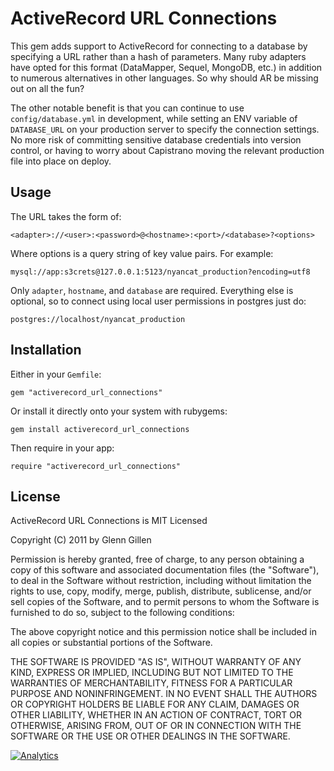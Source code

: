 # ActiveRecord URL Connections

This gem adds support to ActiveRecord for connecting to a database by
specifying a URL rather than a hash of parameters. Many ruby adapters
have opted for this format (DataMapper, Sequel, MongoDB, etc.) in
addition to numerous alternatives in other languages. So why should AR
be missing out on all the fun?

The other notable benefit is that you can continue to use
`config/database.yml` in development, while setting an ENV variable
of `DATABASE_URL` on your production server to specify the connection
settings. No more risk of committing sensitive database credentials into
version control, or having to worry about Capistrano moving the relevant
production file into place on deploy.

## Usage

The URL takes the form of:

    <adapter>://<user>:<password>@<hostname>:<port>/<database>?<options>

Where options is a query string of key value pairs. For example:

    mysql://app:s3crets@127.0.0.1:5123/nyancat_production?encoding=utf8

Only `adapter`, `hostname`, and `database` are required. Everything else
is optional, so to connect using local user permissions in postgres just do:

    postgres://localhost/nyancat_production

## Installation

Either in your `Gemfile`:

    gem "activerecord_url_connections"

Or install it directly onto your system with rubygems:

    gem install activerecord_url_connections

Then require in your app:

    require "activerecord_url_connections"

## License

ActiveRecord URL Connections is MIT Licensed

Copyright (C) 2011 by Glenn Gillen

Permission is hereby granted, free of charge, to any person obtaining a copy
of this software and associated documentation files (the "Software"), to deal
in the Software without restriction, including without limitation the rights
to use, copy, modify, merge, publish, distribute, sublicense, and/or sell
copies of the Software, and to permit persons to whom the Software is
furnished to do so, subject to the following conditions:

The above copyright notice and this permission notice shall be included in
all copies or substantial portions of the Software.

THE SOFTWARE IS PROVIDED "AS IS", WITHOUT WARRANTY OF ANY KIND, EXPRESS OR
IMPLIED, INCLUDING BUT NOT LIMITED TO THE WARRANTIES OF MERCHANTABILITY,
FITNESS FOR A PARTICULAR PURPOSE AND NONINFRINGEMENT. IN NO EVENT SHALL THE
AUTHORS OR COPYRIGHT HOLDERS BE LIABLE FOR ANY CLAIM, DAMAGES OR OTHER
LIABILITY, WHETHER IN AN ACTION OF CONTRACT, TORT OR OTHERWISE, ARISING FROM,
OUT OF OR IN CONNECTION WITH THE SOFTWARE OR THE USE OR OTHER DEALINGS IN THE
SOFTWARE.

[![Analytics](https://ga-beacon.appspot.com/UA-46840117-1/activerecord_url_connections/readme?pixel)](https://github.com/igrigorik/ga-beacon)
